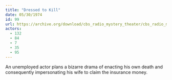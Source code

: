 ```yaml
---
title: "Dressed to Kill"
date: 05/30/1974
id: 99
url: https://archive.org/download/cbs_radio_mystery_theater/cbs_radio_mystery_theater-0051-0100.zip/cbs_radio_mystery_theater-0051-0100%2Fcbsrmt_0099_dressed_to_kill.mp3
actors:
  - 132
  - 84
  - 7
  - 35
  - 95
---
```

An unemployed actor plans a bizarre drama of enacting his own death and consequently impersonating his wife to claim the insurance money.
